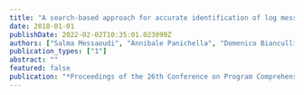 ```yaml
---
title: "A search-based approach for accurate identification of log message formats"
date: 2018-01-01
publishDate: 2022-02-02T10:35:01.023099Z
authors: ["Salma Messaoudi", "Annibale Panichella", "Domenico Bianculli", "Lionel Briand", "Raimondas Sasnauskas"]
publication_types: ["1"]
abstract: ""
featured: false
publication: "*Proceedings of the 26th Conference on Program Comprehension*"
---
```


